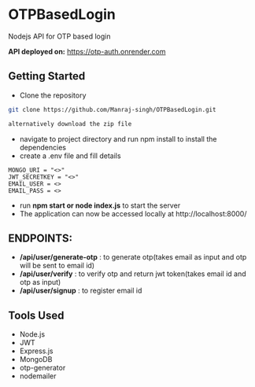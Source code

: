 
# OTPBasedLogin
Nodejs API for OTP based login

**API deployed on:** https://otp-auth.onrender.com
## Getting Started


- Clone the repository
```bash
git clone https://github.com/Manraj-singh/OTPBasedLogin.git

alternatively download the zip file
```

- navigate to project directory and run npm install to install the dependencies
- create a .env file and fill details
 ```
 MONGO_URI = "<>"
JWT_SECRETKEY = "<>"
EMAIL_USER = <>
EMAIL_PASS = <>
```

- run **npm start or node index.js** to start the server
- The application can now be accessed locally at http://localhost:8000/


## ENDPOINTS:
-  **/api/user/generate-otp** : to generate otp(takes email as input  and otp will be sent to email id)  
- **/api/user/verify** : to verify otp and return jwt token(takes email id and otp as input)
-  **/api/user/signup** : to register email id

## Tools Used
- Node.js
- JWT
- Express.js
- MongoDB
- otp-generator
- nodemailer










